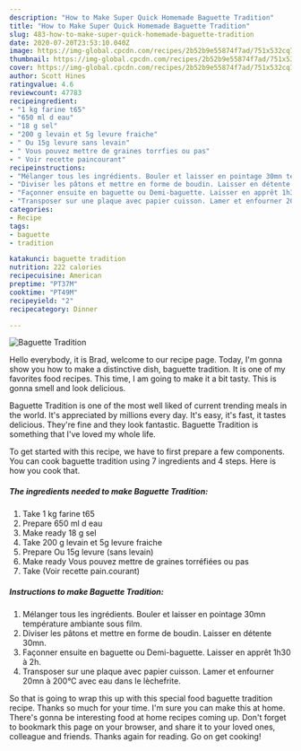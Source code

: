 ```yaml
---
description: "How to Make Super Quick Homemade Baguette Tradition"
title: "How to Make Super Quick Homemade Baguette Tradition"
slug: 483-how-to-make-super-quick-homemade-baguette-tradition
date: 2020-07-20T23:53:10.040Z
image: https://img-global.cpcdn.com/recipes/2b52b9e55874f7ad/751x532cq70/baguette-tradition-photo-principale-de-la-recette.jpg
thumbnail: https://img-global.cpcdn.com/recipes/2b52b9e55874f7ad/751x532cq70/baguette-tradition-photo-principale-de-la-recette.jpg
cover: https://img-global.cpcdn.com/recipes/2b52b9e55874f7ad/751x532cq70/baguette-tradition-photo-principale-de-la-recette.jpg
author: Scott Hines
ratingvalue: 4.6
reviewcount: 47783
recipeingredient:
- "1 kg farine t65"
- "650 ml d eau"
- "18 g sel"
- "200 g levain et 5g levure fraiche"
- " Ou 15g levure sans levain"
- " Vous pouvez mettre de graines torrfies ou pas"
- " Voir recette paincourant"
recipeinstructions:
- "Mélanger tous les ingrédients. Bouler et laisser en pointage 30mn température ambiante sous film."
- "Diviser les pâtons et mettre en forme de boudin. Laisser en détente 30mn."
- "Façonner ensuite en baguette ou Demi-baguette. Laisser en apprêt 1h30 à 2h."
- "Transposer sur une plaque avec papier cuisson. Lamer et enfourner 20mn à 200°C avec eau dans le lèchefrite."
categories:
- Recipe
tags:
- baguette
- tradition

katakunci: baguette tradition 
nutrition: 222 calories
recipecuisine: American
preptime: "PT37M"
cooktime: "PT49M"
recipeyield: "2"
recipecategory: Dinner

---
```



![Baguette Tradition](https://img-global.cpcdn.com/recipes/2b52b9e55874f7ad/751x532cq70/baguette-tradition-photo-principale-de-la-recette.jpg)

Hello everybody, it is Brad, welcome to our recipe page. Today, I'm gonna show you how to make a distinctive dish, baguette tradition. It is one of my favorites food recipes. This time, I am going to make it a bit tasty. This is gonna smell and look delicious.

Baguette Tradition is one of the most well liked of current trending meals in the world. It's appreciated by millions every day. It's easy, it's fast, it tastes delicious. They're fine and they look fantastic. Baguette Tradition is something that I've loved my whole life.




To get started with this recipe, we have to first prepare a few components. You can cook baguette tradition using 7 ingredients and 4 steps. Here is how you cook that.

<!--inarticleads1-->

##### The ingredients needed to make Baguette Tradition:

1. Take 1 kg farine t65
1. Prepare 650 ml d eau
1. Make ready 18 g sel
1. Take 200 g levain et 5g levure fraiche
1. Prepare  Ou 15g levure (sans levain)
1. Make ready  Vous pouvez mettre de graines torréfiées ou pas
1. Take  (Voir recette pain.courant)




<!--inarticleads2-->

##### Instructions to make Baguette Tradition:

1. Mélanger tous les ingrédients. Bouler et laisser en pointage 30mn température ambiante sous film.
1. Diviser les pâtons et mettre en forme de boudin. Laisser en détente 30mn.
1. Façonner ensuite en baguette ou Demi-baguette. Laisser en apprêt 1h30 à 2h.
1. Transposer sur une plaque avec papier cuisson. Lamer et enfourner 20mn à 200°C avec eau dans le lèchefrite.




So that is going to wrap this up with this special food baguette tradition recipe. Thanks so much for your time. I'm sure you can make this at home. There's gonna be interesting food at home recipes coming up. Don't forget to bookmark this page on your browser, and share it to your loved ones, colleague and friends. Thanks again for reading. Go on get cooking!
